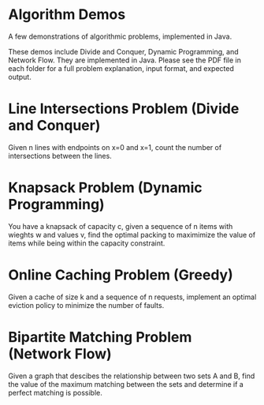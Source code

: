 # Algorithm Demos
A few demonstrations of algorithmic problems, implemented in Java.

These demos include Divide and Conquer, Dynamic Programming, and Network Flow.
They are implemented in Java.
Please see the PDF file in each folder for a full problem explanation, input format, and expected output.

# Line Intersections Problem (Divide and Conquer)
Given n lines with endpoints on x=0 and x=1, count the number of intersections between the lines.

# Knapsack Problem (Dynamic Programming)
You have a knapsack of capacity c, given a sequence of n items with wieghts w and values v,
find the optimal packing to maximimize the value of items while being within the capacity constraint.

# Online Caching Problem (Greedy)
Given a cache of size k and a sequence of n requests, implement an optimal eviction policy to
minimize the number of faults.

# Bipartite Matching Problem (Network Flow)
Given a graph that descibes the relationship between two sets A and B, find the value
of the maximum matching between the sets and determine if a perfect matching is possible.
